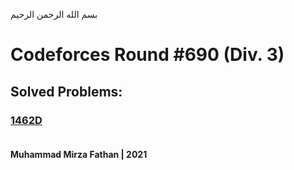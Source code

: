 بسم الله الرحمن الرحيم
<br />
# Codeforces Round #690 (Div. 3)
## Solved Problems:
### [1462D](https://codeforces.com/problemset/problem/1462/D) <br/><br/>
**Muhammad Mirza Fathan | 2021**
